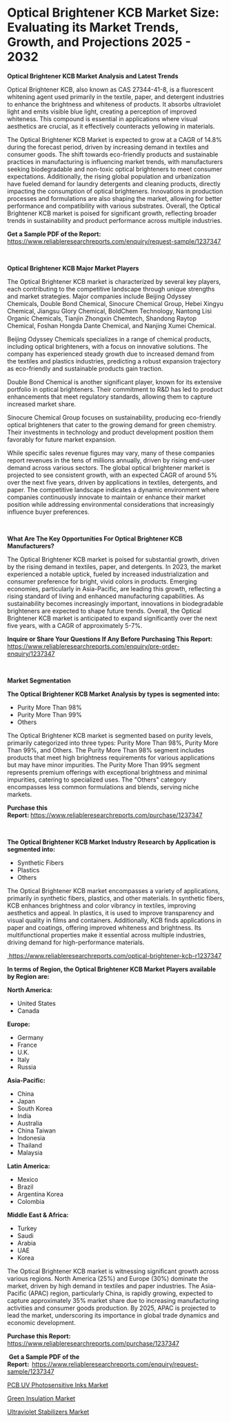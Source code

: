 <p><h1>Optical Brightener KCB Market Size: Evaluating its Market Trends, Growth, and Projections 2025 - 2032</h1></p><p><strong>Optical Brightener KCB Market Analysis and Latest Trends</strong></p>
<p><p>Optical Brightener KCB, also known as CAS 27344-41-8, is a fluorescent whitening agent used primarily in the textile, paper, and detergent industries to enhance the brightness and whiteness of products. It absorbs ultraviolet light and emits visible blue light, creating a perception of improved whiteness. This compound is essential in applications where visual aesthetics are crucial, as it effectively counteracts yellowing in materials.</p><p>The Optical Brightener KCB Market is expected to grow at a CAGR of 14.8% during the forecast period, driven by increasing demand in textiles and consumer goods. The shift towards eco-friendly products and sustainable practices in manufacturing is influencing market trends, with manufacturers seeking biodegradable and non-toxic optical brighteners to meet consumer expectations. Additionally, the rising global population and urbanization have fueled demand for laundry detergents and cleaning products, directly impacting the consumption of optical brighteners. Innovations in production processes and formulations are also shaping the market, allowing for better performance and compatibility with various substrates. Overall, the Optical Brightener KCB market is poised for significant growth, reflecting broader trends in sustainability and product performance across multiple industries.</p></p>
<p><strong>Get a Sample PDF of the Report:&nbsp;</strong> <a href="https://www.reliableresearchreports.com/enquiry/request-sample/1237347?utm_campaign=121&utm_medium=2&utm_source=Github&utm_content=ia&utm_term=30012025&utm_id=optical-brightener-kcb">https://www.reliableresearchreports.com/enquiry/request-sample/1237347</a></p>
<p>&nbsp;</p>
<p><strong>Optical Brightener KCB Major Market Players</strong></p>
<p><p>The Optical Brightener KCB market is characterized by several key players, each contributing to the competitive landscape through unique strengths and market strategies. Major companies include Beijing Odyssey Chemicals, Double Bond Chemical, Sinocure Chemical Group, Hebei Xingyu Chemical, Jiangsu Glory Chemical, BoldChem Technology, Nantong Lisi Organic Chemicals, Tianjin Zhongxin Chemtech, Shandong Raytop Chemical, Foshan Hongda Dante Chemical, and Nanjing Xumei Chemical.</p><p>Beijing Odyssey Chemicals specializes in a range of chemical products, including optical brighteners, with a focus on innovative solutions. The company has experienced steady growth due to increased demand from the textiles and plastics industries, predicting a robust expansion trajectory as eco-friendly and sustainable products gain traction.</p><p>Double Bond Chemical is another significant player, known for its extensive portfolio in optical brighteners. Their commitment to R&D has led to product enhancements that meet regulatory standards, allowing them to capture increased market share. </p><p>Sinocure Chemical Group focuses on sustainability, producing eco-friendly optical brighteners that cater to the growing demand for green chemistry. Their investments in technology and product development position them favorably for future market expansion.</p><p>While specific sales revenue figures may vary, many of these companies report revenues in the tens of millions annually, driven by rising end-user demand across various sectors. The global optical brightener market is projected to see consistent growth, with an expected CAGR of around 5% over the next five years, driven by applications in textiles, detergents, and paper. The competitive landscape indicates a dynamic environment where companies continuously innovate to maintain or enhance their market position while addressing environmental considerations that increasingly influence buyer preferences.</p></p>
<p>&nbsp;</p>
<p><strong>What Are The Key Opportunities For Optical Brightener KCB Manufacturers?</strong></p>
<p><p>The Optical Brightener KCB market is poised for substantial growth, driven by the rising demand in textiles, paper, and detergents. In 2023, the market experienced a notable uptick, fueled by increased industrialization and consumer preference for bright, vivid colors in products. Emerging economies, particularly in Asia-Pacific, are leading this growth, reflecting a rising standard of living and enhanced manufacturing capabilities. As sustainability becomes increasingly important, innovations in biodegradable brighteners are expected to shape future trends. Overall, the Optical Brightener KCB market is anticipated to expand significantly over the next five years, with a CAGR of approximately 5-7%.</p></p>
<p><strong>Inquire or Share Your Questions If Any Before Purchasing This Report:</strong> <a href="https://www.reliableresearchreports.com/enquiry/pre-order-enquiry/1237347?utm_campaign=121&utm_medium=2&utm_source=Github&utm_content=ia&utm_term=30012025&utm_id=optical-brightener-kcb">https://www.reliableresearchreports.com/enquiry/pre-order-enquiry/1237347</a></p>
<p>&nbsp;</p>
<p><strong>Market Segmentation</strong></p>
<p><strong>The Optical Brightener KCB Market Analysis by types is segmented into:</strong></p>
<p><ul><li>Purity More Than 98%</li><li>Purity More Than 99%</li><li>Others</li></ul></p>
<p><p>The Optical Brightener KCB market is segmented based on purity levels, primarily categorized into three types: Purity More Than 98%, Purity More Than 99%, and Others. The Purity More Than 98% segment includes products that meet high brightness requirements for various applications but may have minor impurities. The Purity More Than 99% segment represents premium offerings with exceptional brightness and minimal impurities, catering to specialized uses. The "Others" category encompasses less common formulations and blends, serving niche markets.</p></p>
<p><strong>Purchase this Report:&nbsp;</strong><a href="https://www.reliableresearchreports.com/purchase/1237347?utm_campaign=121&utm_medium=2&utm_source=Github&utm_content=ia&utm_term=30012025&utm_id=optical-brightener-kcb">https://www.reliableresearchreports.com/purchase/1237347</a></p>
<p>&nbsp;</p>
<p><strong>The Optical Brightener KCB Market Industry Research by Application is segmented into:</strong></p>
<p><ul><li>Synthetic Fibers</li><li>Plastics</li><li>Others</li></ul></p>
<p><p>The Optical Brightener KCB market encompasses a variety of applications, primarily in synthetic fibers, plastics, and other materials. In synthetic fibers, KCB enhances brightness and color vibrancy in textiles, improving aesthetics and appeal. In plastics, it is used to improve transparency and visual quality in films and containers. Additionally, KCB finds applications in paper and coatings, offering improved whiteness and brightness. Its multifunctional properties make it essential across multiple industries, driving demand for high-performance materials.</p></p>
<p><a href="https://www.reliableresearchreports.com/optical-brightener-kcb-r1237347?utm_campaign=121&utm_medium=2&utm_source=Github&utm_content=ia&utm_term=30012025&utm_id=optical-brightener-kcb">&nbsp;https://www.reliableresearchreports.com/optical-brightener-kcb-r1237347</a></p>
<p><strong>In terms of Region, the Optical Brightener KCB Market Players available by Region are:</strong></p>
<p>
    <p> <strong> North America: </strong>
        <ul>
            <li>United States</li>
            <li>Canada</li>
        </ul>
        </p> 
    <p> <strong> Europe: </strong>
        <ul>
            <li>Germany</li>
            <li>France</li>
            <li>U.K.</li>
            <li>Italy</li>
            <li>Russia</li>
        </ul>
        </p> 
    <p> <strong> Asia-Pacific: </strong>
        <ul>
            <li>China</li>
            <li>Japan</li>
            <li>South Korea</li>
            <li>India</li>
            <li>Australia</li>
            <li>China Taiwan</li>
            <li>Indonesia</li>
            <li>Thailand</li>
            <li>Malaysia</li>
        </ul>
        </p> 
    <p> <strong> Latin America: </strong>
        <ul>
            <li>Mexico</li>
            <li>Brazil</li>
            <li>Argentina Korea</li>
            <li>Colombia</li>
        </ul>
        </p> 
    <p> <strong> Middle East & Africa: </strong>
        <ul>
            <li>Turkey</li>
            <li>Saudi</li>
            <li>Arabia</li>
            <li>UAE</li>
            <li>Korea</li>
        </ul>
    </p>
    </p>
<p><p>The Optical Brightener KCB market is witnessing significant growth across various regions. North America (25%) and Europe (30%) dominate the market, driven by high demand in textiles and paper industries. The Asia-Pacific (APAC) region, particularly China, is rapidly growing, expected to capture approximately 35% market share due to increasing manufacturing activities and consumer goods production. By 2025, APAC is projected to lead the market, underscoring its importance in global trade dynamics and economic development.</p></p>
<p><strong>Purchase this Report: </strong><a href="https://www.reliableresearchreports.com/purchase/1237347?utm_campaign=121&utm_medium=2&utm_source=Github&utm_content=ia&utm_term=30012025&utm_id=optical-brightener-kcb">https://www.reliableresearchreports.com/purchase/1237347</a></p>
<p>&nbsp;<strong>Get a Sample PDF of the Report:&nbsp;&nbsp;</strong><a href="https://www.reliableresearchreports.com/enquiry/request-sample/1237347?utm_campaign=121&utm_medium=2&utm_source=Github&utm_content=ia&utm_term=30012025&utm_id=optical-brightener-kcb">https://www.reliableresearchreports.com/enquiry/request-sample/1237347</a></p>
<p><strong></strong></p>
<p><p><a href="https://github.com/lashaunm5st/Market-Research-Report-List-1/blob/main/pcb-uv-photosensitive-inks-market.md?utm_campaign=121&utm_medium=2&utm_source=Github&utm_content=ia&utm_term=30012025&utm_id=optical-brightener-kcb">PCB UV Photosensitive Inks Market</a></p><p><a href="https://github.com/kimberjam0i/Market-Research-Report-List-1/blob/main/green-insulation-market.md?utm_campaign=121&utm_medium=2&utm_source=Github&utm_content=ia&utm_term=30012025&utm_id=optical-brightener-kcb">Green Insulation Market</a></p><p><a href="https://github.com/paganellijanene17/Market-Research-Report-List-1/blob/main/ultraviolet-stabilizers-market.md?utm_campaign=121&utm_medium=2&utm_source=Github&utm_content=ia&utm_term=30012025&utm_id=optical-brightener-kcb">Ultraviolet Stabilizers Market</a></p></p>